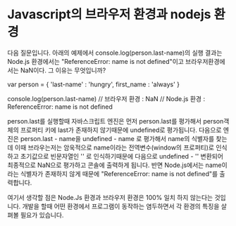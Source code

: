 # Javascript의 브라우저 환경과 nodejs 환경

다음 질문입니다. 아래의 예제에서 console.log(person.last-name)의 실행 결과는 Node.js 환경에서는 "ReferenceError: name is not defined"이고 브라우저환경에서는 NaN이다. 
그 이유는 무엇입니까?

var person = {
	'last-name' : 'hungry',
	first_name : 'always'
}

console.log(person.last-name) // 브라우저 환경 : NaN
							  // Node.js 환경 : ReferenceError: name is not defined

person.last를 실행할때 자바스크립트 엔진은 먼저 person.last를 평가해서 person객체의 프로퍼티 키에 last가 존재하지 않기때문에 undefined로 평가됩니다. 
다음으로 엔진은 person.last - name을 undefined - name 로 평가해서 name의 식별자를 찾는데 이때 브라우는저는 암욱적으로 name이라는 전역변수(window의 프로퍼티)로 인식하고
초기값으로 빈문자열인 '' 로 인식하기때문에 다음으로 undefined - '' 변환되어 최종적으로 NaN으로 평가하고 콘솔에 출력하게 됩니다. 반면 Node.js에서는 name이라는 식별자가
존재하지 않게 때문에 "ReferenceError: name is not defined"를 출력합니다.

여기서 생각할 점은 Node.Js 환경과 브라우저 환경은 100% 일치 하지 않는다는 것입니다. 개발을 할때 어떤 환경에서 프로그램이 동작하는 염두하면서 각 환경의 특징을 살펴볼 필요가 있습니다.



